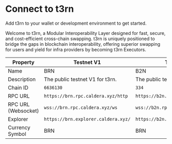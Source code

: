 # Connect to t3rn

Add t3rn to your wallet or development environment to get started.

Welcome to t3rn, a Modular Interoperability Layer designed for fast, secure, and cost-efficient cross-chain swapping. t3rn is uniquely positioned to bridge the gaps in blockchain interoperability, offering superior swapping for users and yield for infra providers by becoming t3rn Executors.

<table>
   <thead>
      <tr>
         <th>Property</th>
         <th>Testnet V1</th>
         <th>Testnet V2</th>
      </tr>
   </thead>
   <tbody>
      <tr>
         <td>Name</td>
         <td>BRN</td>
         <td>B2N</td>
      </tr>
      <tr>
         <td>Description</td>
         <td>The public testnet V1 for t3rn.</td>
         <td>The public testnet V2 for t3rn.</td>
      </tr>
      <tr>
         <td>Chain ID</td>
         <td>
            <code>6636130</code>
         </td>
         <td>
            <code>334</code>
         </td>
      </tr>
      <tr>
         <td>RPC URL</td>
         <td>
            <code>https://brn.rpc.caldera.xyz/http</code>
         </td>
         <td>
            <code>https://b2n.rpc.caldera.xyz/http</code>
         </td>
      </tr>
      <tr>
         <td>RPC URL (Websocket)</td>
         <td>
            <code>wss://brn.rpc.caldera.xyz/ws</code>
         </td>
         <td>
            <code>wss://b2n.rpc.caldera.xyz/ws</code>
         </td>
      </tr>
      <tr>
         <td>Explorer</td>
         <td>
            <code>https://brn.explorer.caldera.xyz/</code>
         </td>
         <td>
            <code>https://b2n.explorer.caldera.xyz/</code>
         </td>
      </tr>
      <tr>
         <td>Currency Symbol</td>
         <td>BRN</td>
         <td>BRN</td>
      </tr>
   </tbody>
</table>
